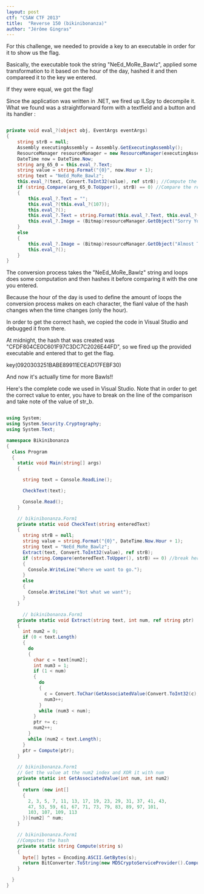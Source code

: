 ```yaml
---
layout: post
ctf: "CSAW CTF 2013"
title:  "Reverse 150 (bikinibonanza)"
author: "Jérôme Gingras"
---
```


For this challenge, we needed to provide a key to an executable in order for it to show us the flag.

Basically, the executable took the string "NeEd\_MoRe\_Bawlz", applied some transformation to it based on the hour of the day, hashed it and then compareed it to the key we entered.

If they were equal, we got the flag!

Since the application was written in .NET, we fired up ILSpy to decompile it. What we found was a straightforward form with a textfield and a button and its handler :

```csharp

private void eval_?(object obj, EventArgs eventArgs)
{
	string strB = null;
	Assembly executingAssembly = Assembly.GetExecutingAssembly();
	ResourceManager resourceManager = new ResourceManager(executingAssembly.GetName().Name + ".Resources", executingAssembly);
	DateTime now = DateTime.Now;
	string arg_65_0 = this.eval_?.Text;
	string value = string.Format("{0}", now.Hour + 1);
	string text = "NeEd_MoRe_Bawlz";
	this.eval_?(text, Convert.ToInt32(value), ref strB); //Compute the base string
	if (string.Compare(arg_65_0.ToUpper(), strB) == 0) //Compare the result to the string you entered
	{
		this.eval_?.Text = "";
		this.eval_?(this.eval_?(107));
		this.eval_?();
		this.eval_?.Text = string.Format(this.eval_?.Text, this.eval_?(resourceManager));
		this.eval_?.Image = (Bitmap)resourceManager.GetObject("Sorry You Suck"); //Surprisingly, this is where you want to go.
	}
	else
	{
		this.eval_?.Image = (Bitmap)resourceManager.GetObject("Almost There"); //Ending up here means that you failed.
		this.eval_?();
	}
}

```

The conversion process takes the "NeEd_MoRe_Bawlz" string and loops does some computation and then hashes it before comparing it with the one you entered.

Because the hour of the day is used to define the amount of loops the conversion process makes on each character, the fianl value of the hash changes when the time changes (only the hour).

In order to get the correct hash, we copied the code in Visual Studio and debugged it from there.

At midnight, the hash that was created was "CFDF804CE0C601F97C3DC7C2026E44FD", so we fired up the provided executable and entered that to get the flag.

key(0920303251BABE89911ECEAD17FEBF30) 

And now it's actually time for more Bawls!!

Here's the complete code we used in Visual Studio. Note that in order to get the correct value to enter, you have to break on the line of the comparison and take note of the value of str_b.

```csharp

using System;
using System.Security.Cryptography;
using System.Text;

namespace Bikinibonanza
{
  class Program
  {
    static void Main(string[] args)
    {

      string text = Console.ReadLine();

      CheckText(text);

      Console.Read();
    }

    // bikinibonanza.Form1
    private static void CheckText(string enteredText)
    {
      string strB = null;
      string value = string.Format("{0}", DateTime.Now.Hour + 1);
      string text = "NeEd_MoRe_Bawlz";
      Extract(text, Convert.ToInt32(value), ref strB);
      if (string.Compare(enteredText.ToUpper(), strB) == 0) //break here to get the value you need
      {
        Console.WriteLine("Where we want to go.");
      }
      else
      {
        Console.WriteLine("Not what we want");
      }
    }

      // bikinibonanza.Form1
    private static void Extract(string text, int num, ref string ptr)
    {
      int num2 = 0;
      if (0 < text.Length)
      {
        do
        {
          char c = text[num2];
          int num3 = 1;
          if (1 < num)
          {
            do
            {
              c = Convert.ToChar(GetAssociatedValue(Convert.ToInt32(c), num3));
              num3++;
            }
            while (num3 < num);
          }
          ptr += c;
          num2++;
        }
        while (num2 < text.Length);
      }
      ptr = Compute(ptr);
    }

    // bikinibonanza.Form1
    // Get the value at the num2 index and XOR it with num
    private static int GetAssociatedValue(int num, int num2)
    {
      return (new int[]
      {
        2, 3, 5, 7, 11, 13, 17, 19, 23, 29, 31, 37, 41, 43,
        47, 53, 59, 61, 67, 71, 73, 79, 83, 89, 97, 101,
        103, 107, 109, 113
      })[num2] ^ num;
    }

    // bikinibonanza.Form1
    //Computes the hash
    private static string Compute(string s)
    {
      byte[] bytes = Encoding.ASCII.GetBytes(s);
      return BitConverter.ToString(new MD5CryptoServiceProvider().ComputeHash(bytes)).Replace("-", "");
    }

  }
}


```
